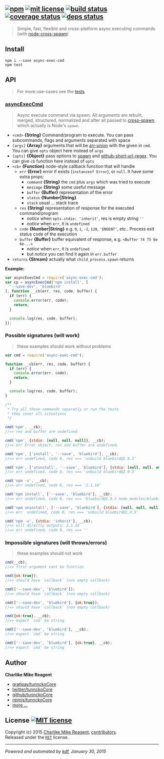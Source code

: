 ## [![npm][npmjs-img]][npmjs-url] [![mit license][license-img]][license-url] [![build status][travis-img]][travis-url] [![coverage status][coveralls-img]][coveralls-url] [![deps status][daviddm-img]][daviddm-url]

> Simple, fast, flexible and cross-platform async executing commands (with [node-cross-spawn][cross-spawn])

## Install
```
npm i --save async-exec-cmd
npm test
```


## API
> For more use-cases see the [tests](./test.js)

### [asyncExecCmd](./index.js#L43)
> Async execute command via spawn. All arguments are rebuilt, merged, structured, normalized
and after all passed to [cross-spawn][cross-spawn], which actually is Node's `spawn`.

- `<cmd>` **{String}** Command/program to execute. You can pass subcommands, flags and arguments separated with space  
- `[args]` **{Array}** arguments that will be [arr-union][arr-union] with the given in `cmd`. You can give `opts` object here instead of `args`  
- `[opts]` **{Object}** pass options to [spawn][child-spawn] and [github-short-url-regex][github-short-url-regex]. You can give `cb` function here instead of `opts`  
- `<cb>` **{Function}** node-style callback function that will handle
  + `err` **{Error}** error if exists (`instanceof Error`), or `null`. It have some extra props:
    - `command` **{String}** the `cmd` plus `args` which was tried to execute
    - `message` **{String}** some useful message
    - `buffer` **{Buffer}** representation of the error
    - `status` **{Number|String}**
    - `stack` usual ... stack trace
  + `res` **{String}** representation of response for the executed command/program
    - _notice_ when `opts.stdio: 'inherit'`, res is empty string `''` 
    - _notice_ when `err`, it is `undefined`
  + `code` **{Number|String}** e.g. `0`, `1`, `-2`, `128`, `'ENOENT'`, etc.. Process exit status code of the execution
  + `buffer` **{Buffer}** buffer equivalent of response, e.g. `<Buffer 74 75 6e 6e...>`
    - _notice_ when `err`, it is `undefined`
    - but _notice_ you can find it again in `err.buffer`
- `returns` **{Stream}** actually what `child_process.spawn` returns

**Example:**

```js
var asyncExecCmd = require('async-exec-cmd');
var cp = asyncExecCmd('npm install', [
  '--save-dev', 'bluebird'
], function __cb(err, res, code, buffer) {
  if (err) {
    console.error(err, code);
    return;
  }

  console.log(res, code, buffer);
});
```

### Possible signatures (will work)
> these examples should work without problems

```js
var cmd = require('async-exec-cmd');

function __cb(err, res, code, buffer) {
  if (err) {
    console.error(err, code);
    return;
  }

  console.log(res, code, buffer);
}

/**
 * Try all these commands separatly or run the tests
 * they cover all situations
 */

cmd('npm', __cb);
//=> res and buffer are undefined

cmd('npm', {stdio: [null, null, null]}, __cb);
//=> err Error object, res and buffer are undefined, 

cmd('npm', ['install', '--save', 'bluebird'], __cb);
//=> err undefined, code 0, res === 'unbuild bluebird@2.9.3'

cmd('npm', ['uninstall', '--save', 'bluebird'], {stdio: [null, null, null]}, __cb);
//=> err undefined, code 0, res === 'unbuild bluebird@2.9.3'

cmd('npm -v', __cb);
//=> err undefined, code 0, res === '2.1.16'

cmd('npm install', ['--save', 'bluebird'], __cb);
//=> err undefined, code 0, res === 'bluebird@2.9.3 node_modules/bluebird'

cmd('npm uninstall', ['--save', 'bluebird'], {stdio: [null, null, null]}, __cb);
//=> err  undefined, code 0, res === 'unbuild bluebird@2.9.3'

cmd('npm -v', {stdio: 'inherit'}, __cb);
//=> will directly outputs: 2.1.16
//=> err undefined, code 0, res === ''
```

### Impossible signatures (will throws/errors)
> these examples should not work

```js
cmd(__cb);
//=> first argument cant be function

cmd({ok:true});
//=> should have `callback` (non empty callback)

cmd(['--save-dev', 'bluebird']);
//=> should have `callback` (non empty callback)

cmd(['--save-dev', 'bluebird'], {ok:true});
//=> should have `callback` (non empty callback)

cmd({ok:true}, __cb);
//=> expect `cmd` be string

cmd(['--save-dev', 'bluebird'], __cb);
//=> expect `cmd` be string

cmd(['--save-dev', 'bluebird'], {ok:true}, __cb);
//=> expect `cmd` be string
```


## Author
**Charlike Mike Reagent**
+ [gratipay/tunnckoCore][author-gratipay]
+ [twitter/tunnckoCore][author-twitter]
+ [github/tunnckoCore][author-github]
+ [npmjs/tunnckoCore][author-npmjs]
+ [more ...][contrib-more]


## License [![MIT license][license-img]][license-url]
Copyright (c) 2015 [Charlike Mike Reagent][contrib-more], [contributors][contrib-graf].  
Released under the [`MIT`][license-url] license.


[npmjs-url]: http://npm.im/async-exec-cmd
[npmjs-img]: https://img.shields.io/npm/v/async-exec-cmd.svg?style=flat&label=async-exec-cmd

[coveralls-url]: https://coveralls.io/r/tunnckoCore/async-exec-cmd?branch=master
[coveralls-img]: https://img.shields.io/coveralls/tunnckoCore/async-exec-cmd.svg?style=flat

[license-url]: https://github.com/tunnckoCore/async-exec-cmd/blob/master/license.md
[license-img]: https://img.shields.io/badge/license-MIT-blue.svg?style=flat

[travis-url]: https://travis-ci.org/tunnckoCore/async-exec-cmd
[travis-img]: https://img.shields.io/travis/tunnckoCore/async-exec-cmd.svg?style=flat

[daviddm-url]: https://david-dm.org/tunnckoCore/async-exec-cmd
[daviddm-img]: https://img.shields.io/david/tunnckoCore/async-exec-cmd.svg?style=flat

[author-gratipay]: https://gratipay.com/tunnckoCore
[author-twitter]: https://twitter.com/tunnckoCore
[author-github]: https://github.com/tunnckoCore
[author-npmjs]: https://npmjs.org/~tunnckocore

[contrib-more]: http://j.mp/1stW47C
[contrib-graf]: https://github.com/tunnckoCore/async-exec-cmd/graphs/contributors

***

_Powered and automated by [kdf](https://github.com/tunnckoCore), January 30, 2015_

[cross-spawn]: https://github.com/IndigoUnited/node-cross-spawn
[child-spawn]: http://nodejs.org/api/child_process.html#child_process_child_process_spawn_command_args_options
[github-short-url-regex]: https://github.com/regexps/github-short-url-regex
[arr-union]: https://github.com/jonschlinkert/arr-union